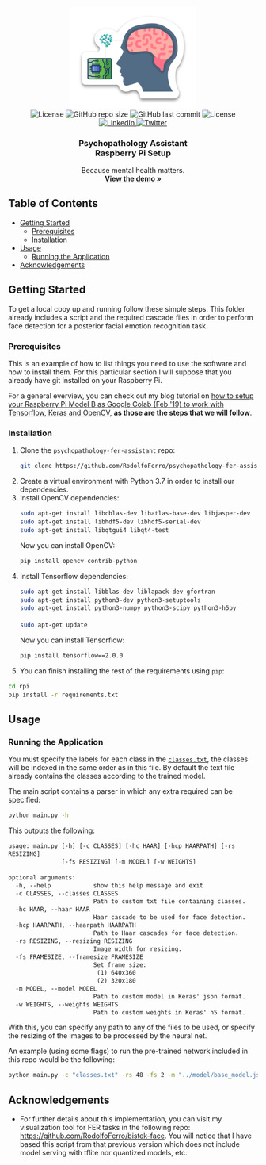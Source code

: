 <!--
*** Thanks for checking out this README Template. If you have a suggestion that would
*** make this better, please fork the psychopathology-fer-assistant and create a pull request or simply open
*** an issue with the tag "enhancement".
*** Thanks again! Now go create something AMAZING! :D
***
***
***
*** To avoid retyping too much info. Do a search and replace for the following:
*** RodolfoFerro, psychopathology-fer-assistant, twitter_handle, rodolfoferroperez@gmail.com
-->


<!-- PROJECT LOGO -->
<br />
<p align="center">
  <a href="https://github.com/RodolfoFerro/psychopathology-fer-assistant">
    <img src="../assets/logo.png" alt="Logo" width="256">
  </a>
  <br />

  <!-- Badges -->
  <img src="https://img.shields.io/github/languages/top/RodolfoFerro/psychopathology-fer-assistant?style=for-the-badge" alt="License" height="25">
  <img src="https://img.shields.io/github/repo-size/RodolfoFerro/psychopathology-fer-assistant?style=for-the-badge" alt="GitHub repo size" height="25">
  <img src="https://img.shields.io/github/last-commit/RodolfoFerro/psychopathology-fer-assistant?style=for-the-badge" alt="GitHub last commit" height="25">
  <img src="https://img.shields.io/github/license/RodolfoFerro/psychopathology-fer-assistant?style=for-the-badge" alt="License" height="25">
  <br />
  <a href="https://www.linkedin.com/in/rodolfoferro/">
    <img src="https://img.shields.io/badge/-LinkedIn-black.svg?style=for-the-badge&logo=linkedin&colorB=555" alt="LinkedIn" height="25">
  </a>
  <a href="https://twitter.com/FerroRodolfo/">
    <img src="https://img.shields.io/twitter/follow/FerroRodolfo?label=Twitter&logo=twitter&style=for-the-badge" alt="Twitter" height="25">
  </a>

  <h3 align="center">Psychopathology Assistant<br>Raspberry Pi Setup</h3>
  <p align="center">
    Because mental health matters.
    <br />
    <a href="https://github.com/RodolfoFerro/psychopathology-fer-assistant"><strong>View the demo »</strong></a>
    <br />
  </p>
</p>

<!-- TABLE OF CONTENTS -->
## Table of Contents

* [Getting Started](#getting-started)
  * [Prerequisites](#prerequisites)
  * [Installation](#installation)
* [Usage](#usage)
  * [Running the Application](#running-the-application)
* [Acknowledgements](#acknowledgements)


<!-- GETTING STARTED -->
## Getting Started

To get a local copy up and running follow these simple steps. This folder already includes a script and the required cascade files in order to perform face detection for a posterior facial emotion recognition task.

### Prerequisites

This is an example of how to list things you need to use the software and how to install them. For this particular section I will suppose that you already have git installed on your Raspberry Pi.

For a general everview, you can check out my blog tutorial on [how to setup your Raspberry Pi Model B as Google Colab (Feb '19) to work with Tensorflow, Keras and OpenCV](https://rodolfoferro.xyz/Setup-your-Raspberry-Pi-as-Google-Colab/), **as those are the steps that we will follow**.

### Installation

1. Clone the `psychopathology-fer-assistant` repo:
	```bash
	git clone https://github.com/RodolfoFerro/psychopathology-fer-assistant.git
	```
2. Create a virtual environment with Python 3.7 in order to install our dependencies.
3. Install OpenCV dependencies:
	```bash
	sudo apt-get install libcblas-dev libatlas-base-dev libjasper-dev 
	sudo apt-get install libhdf5-dev libhdf5-serial-dev
	sudo apt-get install libqtgui4 libqt4-test
	```
	Now you can install OpenCV:
	```bash
	pip install opencv-contrib-python
	```
4. Install Tensorflow dependencies:
	```bash
	sudo apt-get install libblas-dev liblapack-dev gfortran
	sudo apt-get install python3-dev python3-setuptools
	sudo apt-get install python3-numpy python3-scipy python3-h5py

	sudo apt-get update
	```
	Now you can install Tensorflow:
	```bash
	pip install tensorflow==2.0.0
	```
5. You can finish installing the rest of the requirements using `pip`:
```bash
cd rpi
pip install -r requirements.txt
```

<!-- USAGE EXAMPLES -->
## Usage

### Running the Application

You must specify the labels for each class in the [`classes.txt`](https://github.com/RodolfoFerro/psychopathology-fer-assistant/tree/master/rpi/classes.txt), the classes will be indexed in the same order as in this file. By default the text file already contains the classes according to the trained model.

The main script contains a parser in which any extra required can be specified:
```bash
python main.py -h
```

This outputs the following:
```
usage: main.py [-h] [-c CLASSES] [-hc HAAR] [-hcp HAARPATH] [-rs RESIZING]
               [-fs RESIZING] [-m MODEL] [-w WEIGHTS]

optional arguments:
  -h, --help            show this help message and exit
  -c CLASSES, --classes CLASSES
                        Path to custom txt file containing classes.
  -hc HAAR, --haar HAAR
                        Haar cascade to be used for face detection.
  -hcp HAARPATH, --haarpath HAARPATH
                        Path to Haar cascades for face detection.
  -rs RESIZING, --resizing RESIZING
                        Image width for resizing.
  -fs FRAMESIZE, --framesize FRAMESIZE
                        Set frame size:
                         (1) 640x360
                         (2) 320x180
  -m MODEL, --model MODEL
                        Path to custom model in Keras' json format.
  -w WEIGHTS, --weights WEIGHTS
                        Path to custom weights in Keras' h5 format.
```

With this, you can specify any path to any of the files to be used, or specify the resizing of the images to be processed by the neural net.

An example (using some flags) to run the pre-trained network included in this repo would be the following:
```bash
python main.py -c "classes.txt" -rs 48 -fs 2 -m "../model/base_model.json" -w "../model/base_model.h5"
```


<!-- ACKNOWLEDGEMENTS -->
## Acknowledgements

* For further details about this implementation, you can visit my visualization tool for FER tasks in the following repo: <https://github.com/RodolfoFerro/bistek-face>. You will notice that I have based this script from that previous version which does not include model serving with tflite nor quantized models, etc.
